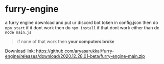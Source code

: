 # furry-engine
a furry engine
download and put ur discord bot token in config.json
then do `npm start`
if it dont work then do `npm install`
if that dont work either than do `node main.js`
> if none of that work then **your computers broke**


Download link: https://github.com/aryasarukkai/furry-engine/releases/download/2020.12.28.01-beta/furry-engine-main.zip
